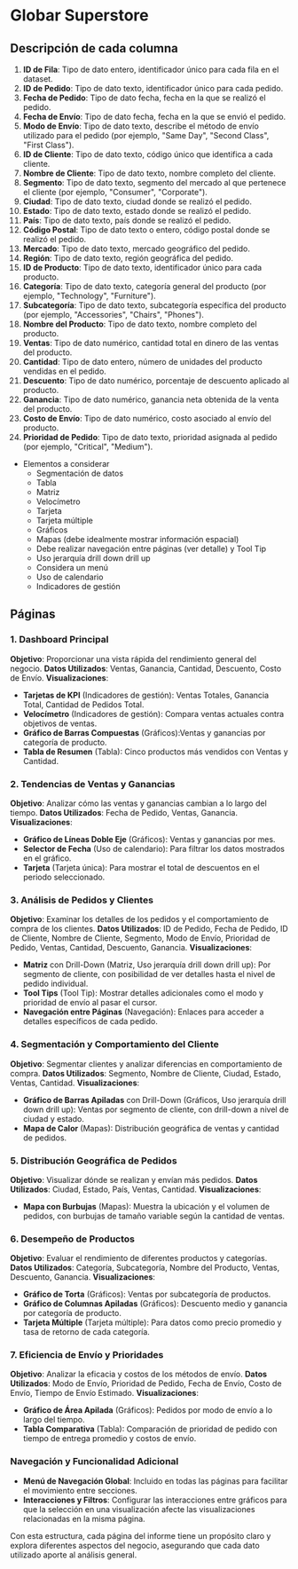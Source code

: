 # Globar Superstore
## Descripción de cada columna
1. **ID de Fila**: Tipo de dato entero, identificador único para cada fila en el dataset.
2. **ID de Pedido**: Tipo de dato texto, identificador único para cada pedido.
3. **Fecha de Pedido**: Tipo de dato fecha, fecha en la que se realizó el pedido.
4. **Fecha de Envío**: Tipo de dato fecha, fecha en la que se envió el pedido.
5. **Modo de Envío**: Tipo de dato texto, describe el método de envío utilizado para el pedido (por ejemplo, "Same Day", "Second Class", "First Class").
6. **ID de Cliente**: Tipo de dato texto, código único que identifica a cada cliente.
7. **Nombre de Cliente**: Tipo de dato texto, nombre completo del cliente.
8. **Segmento**: Tipo de dato texto, segmento del mercado al que pertenece el cliente (por ejemplo, "Consumer", "Corporate").
9. **Ciudad**: Tipo de dato texto, ciudad donde se realizó el pedido.
10. **Estado**: Tipo de dato texto, estado donde se realizó el pedido.
11. **País**: Tipo de dato texto, país donde se realizó el pedido.
12. **Código Postal**: Tipo de dato texto o entero, código postal donde se realizó el pedido.
13. **Mercado**: Tipo de dato texto, mercado geográfico del pedido.
14. **Región**: Tipo de dato texto, región geográfica del pedido.
15. **ID de Producto**: Tipo de dato texto, identificador único para cada producto.
16. **Categoría**: Tipo de dato texto, categoría general del producto (por ejemplo, "Technology", "Furniture").
17. **Subcategoría**: Tipo de dato texto, subcategoría específica del producto (por ejemplo, "Accessories", "Chairs", "Phones").
18. **Nombre del Producto**: Tipo de dato texto, nombre completo del producto.
19. **Ventas**: Tipo de dato numérico, cantidad total en dinero de las ventas del producto.
20. **Cantidad**: Tipo de dato entero, número de unidades del producto vendidas en el pedido.
21. **Descuento**: Tipo de dato numérico, porcentaje de descuento aplicado al producto.
22. **Ganancia**: Tipo de dato numérico, ganancia neta obtenida de la venta del producto.
23. **Costo de Envío**: Tipo de dato numérico, costo asociado al envío del producto.
24. **Prioridad de Pedido**: Tipo de dato texto, prioridad asignada al pedido (por ejemplo, "Critical", "Medium").

- Elementos a considerar
    - Segmentación de datos   
    - Tabla   
    - Matriz   
    - Velocímetro  
    - Tarjeta   
    - Tarjeta múltiple  
    - Gráficos   
    - Mapas (debe idealmente mostrar información espacial)  
    - Debe realizar navegación entre páginas (ver detalle) y Tool Tip  
    - Uso jerarquía drill down drill up  
    - Considera un menú   
    - Uso de calendario
    - Indicadores de gestión
## Páginas
### 1. **Dashboard Principal**

**Objetivo**: Proporcionar una vista rápida del rendimiento general del negocio. **Datos Utilizados**: Ventas, Ganancia, Cantidad, Descuento, Costo de Envío. **Visualizaciones**:

- **Tarjetas de KPI** (Indicadores de gestión): Ventas Totales, Ganancia Total, Cantidad de Pedidos Total.
- **Velocímetro** (Indicadores de gestión): Compara ventas actuales contra objetivos de ventas.
- **Gráfico de Barras Compuestas** (Gráficos):Ventas y ganancias por categoría de producto.
- **Tabla de Resumen** (Tabla): Cinco productos más vendidos con Ventas y Cantidad.

### 2. **Tendencias de Ventas y Ganancias**

**Objetivo**: Analizar cómo las ventas y ganancias cambian a lo largo del tiempo. **Datos Utilizados**: Fecha de Pedido, Ventas, Ganancia. **Visualizaciones**:

- **Gráfico de Líneas Doble Eje** (Gráficos): Ventas y ganancias por mes.
- **Selector de Fecha** (Uso de calendario): Para filtrar los datos mostrados en el gráfico.
- **Tarjeta** (Tarjeta única): Para mostrar el total de descuentos en el periodo seleccionado.

### 3. **Análisis de Pedidos y Clientes**

**Objetivo**: Examinar los detalles de los pedidos y el comportamiento de compra de los clientes. **Datos Utilizados**: ID de Pedido, Fecha de Pedido, ID de Cliente, Nombre de Cliente, Segmento, Modo de Envío, Prioridad de Pedido, Ventas, Cantidad, Descuento, Ganancia. **Visualizaciones**:

- **Matriz** con Drill-Down (Matriz, Uso jerarquía drill down drill up): Por segmento de cliente, con posibilidad de ver detalles hasta el nivel de pedido individual.
- **Tool Tips** (Tool Tip): Mostrar detalles adicionales como el modo y prioridad de envío al pasar el cursor.
- **Navegación entre Páginas** (Navegación): Enlaces para acceder a detalles específicos de cada pedido.

### 4. **Segmentación y Comportamiento del Cliente**

**Objetivo**: Segmentar clientes y analizar diferencias en comportamiento de compra. **Datos Utilizados**: Segmento, Nombre de Cliente, Ciudad, Estado, Ventas, Cantidad. **Visualizaciones**:

- **Gráfico de Barras Apiladas** con Drill-Down (Gráficos, Uso jerarquía drill down drill up): Ventas por segmento de cliente, con drill-down a nivel de ciudad y estado.
- **Mapa de Calor** (Mapas): Distribución geográfica de ventas y cantidad de pedidos.

### 5. **Distribución Geográfica de Pedidos**

**Objetivo**: Visualizar dónde se realizan y envían más pedidos. **Datos Utilizados**: Ciudad, Estado, País, Ventas, Cantidad. **Visualizaciones**:

- **Mapa con Burbujas** (Mapas): Muestra la ubicación y el volumen de pedidos, con burbujas de tamaño variable según la cantidad de ventas.

### 6. **Desempeño de Productos**

**Objetivo**: Evaluar el rendimiento de diferentes productos y categorías. **Datos Utilizados**: Categoría, Subcategoría, Nombre del Producto, Ventas, Descuento, Ganancia. **Visualizaciones**:

- **Gráfico de Torta** (Gráficos): Ventas por subcategoría de productos.
- **Gráfico de Columnas Apiladas** (Gráficos): Descuento medio y ganancia por categoría de producto.
- **Tarjeta Múltiple** (Tarjeta múltiple): Para datos como precio promedio y tasa de retorno de cada categoría.

### 7. **Eficiencia de Envío y Prioridades**

**Objetivo**: Analizar la eficacia y costos de los métodos de envío. **Datos Utilizados**: Modo de Envío, Prioridad de Pedido, Fecha de Envío, Costo de Envío, Tiempo de Envío Estimado. **Visualizaciones**:

- **Gráfico de Área Apilada** (Gráficos): Pedidos por modo de envío a lo largo del tiempo.
- **Tabla Comparativa** (Tabla): Comparación de prioridad de pedido con tiempo de entrega promedio y costos de envío.

### Navegación y Funcionalidad Adicional

- **Menú de Navegación Global**: Incluido en todas las páginas para facilitar el movimiento entre secciones.
- **Interacciones y Filtros**: Configurar las interacciones entre gráficos para que la selección en una visualización afecte las visualizaciones relacionadas en la misma página.

Con esta estructura, cada página del informe tiene un propósito claro y explora diferentes aspectos del negocio, asegurando que cada dato utilizado aporte al análisis general.
